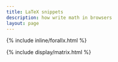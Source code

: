 ```yaml
---
title: LaTeX snippets
description: how write math in browsers
layout: page
---
```


{% include inline/forallx.html %}

{% include display/matrix.html %}


